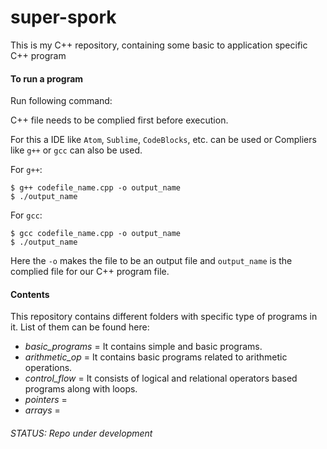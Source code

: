 # super-spork
This is my C++ repository, containing some basic to application specific C++ program

#### To run a program

Run following command:

C++ file needs to be complied first before execution.

For this a IDE like `Atom`, `Sublime`, `CodeBlocks`, etc. can be used
or
Compliers like `g++` or `gcc` can also be used.

For `g++`:
```
$ g++ codefile_name.cpp -o output_name
$ ./output_name
```

For `gcc`:
```
$ gcc codefile_name.cpp -o output_name
$ ./output_name
```
Here the `-o` makes the file to be an output file  and `output_name` is the complied file for our C++ program file.


#### Contents

This repository contains different folders with specific type of programs in it. List of them can be found here:
- *basic_programs* = It contains simple and basic programs.
- *arithmetic_op* = It contains basic programs related to arithmetic operations.
- *control_flow* = It consists of logical and relational operators based programs along with loops.
- *pointers* =
- *arrays* =

###### STATUS: Repo under development
